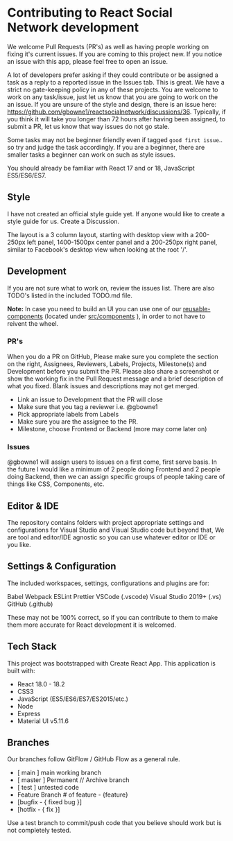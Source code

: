 # Contributing to React Social Network development

We welcome Pull Requests (PR's) as well as having people working on fixing it's current issues. If you are coming to this project new.
If you notice an issue with this app, please feel free to open an issue.

A lot of developers prefer asking if they could contribute or be assigned a task as a reply to a reported issue in the Issues tab. This is great. We have a strict no gate-keeping policy in any of these projects. You are welcome to work on any task/issue, just let us know that you are going to work on the an issue.
If you are unsure of the style and design, there is an issue here: <https://github.com/gbowne1/reactsocialnetwork/discussions/36>. Typically, if you think it will take you longer than 72 hours after having been assigned, to submit a PR, let us know that way issues do not go stale.

Some tasks may not be beginner friendly even if tagged `good first issue`.. so try and judge the task accordingly. If you are a beginner, there are smaller tasks a beginner can work on such as style issues.

You should already be familiar with React 17 and or 18, JavaScript ES5/ES6/ES7.

## Style

I have not created an official style guide yet. If anyone would like to create a style guide for us. Create a Discussion.

The layout is a 3 column layout, starting with desktop view with a 200-250px left panel, 1400-1500px center panel and a 200-250px right panel, similar to Facebook's desktop view when looking at the root '/'.

## Development

If you are not sure what to work on, review the issues list. There are also TODO's listed in the included TODO.md file.

**Note:** In case you need to build an UI you can use one of our [reusable-components](REUSABLE_COMPONENTS.md) (located under [src/components](../src/components) ), in order
to not have to reivent the wheel.

### PR's

When you do a PR on GitHub, Please make sure you complete the section on the right, Assignees, Reviewers, Labels, Projects, Milestone(s) and Development before you submit the PR. Please also share a screenshot or show the working fix in the Pull Request message and a brief description of what you fixed. Blank issues and descriptions may not get merged.

- Link an issue to Development that the PR will close
- Make sure that you tag a reviewer i.e. @gbowne1
- Pick appropriate labels from Labels
- Make sure you are the assignee to the PR.
- Milestone, choose Frontend or Backend (more may come later on)

### Issues

@gbowne1 will assign users to issues on a first come, first serve basis. In the future I would like a minimum of 2 people doing Frontend and 2 people doing Backend, then we can assign specific groups of people taking care of things like CSS, Components, etc.

## Editor & IDE

The repository contains folders with project appropriate settings and configurations for Visual Studio and Visual Studio code but beyond that, We are tool and editor/IDE agnostic so you can use whatever editor or IDE or you like.

## Settings & Configuration

The included workspaces, settings, configurations and plugins are for:

Babel
Webpack
ESLint
Prettier
VSCode (.vscode)
Visual Studio 2019+ (.vs)
GitHub (.github)

These may not be 100% correct, so if you can contribute to them to make them more accurate for React development it is welcomed.

## Tech Stack

This project was bootstrapped with Create React App.
This application is built with:

- React 18.0 - 18.2
- CSS3
- JavaScript (ES5/ES6/ES7/ES2015/etc.)
- Node
- Express
- Material UI v5.11.6

## Branches

Our branches follow GitFlow / GitHub Flow as a general rule.

- [ main ] main working branch
- [ master ] Permanent // Archive branch
- [ test ] untested code
- Feature Branch # of feature - {feature}
- [bugfix - { fixed bug }]
- [hotfix - { fix }]

Use a test branch to commit/push code that you believe should work but is not completely tested.
